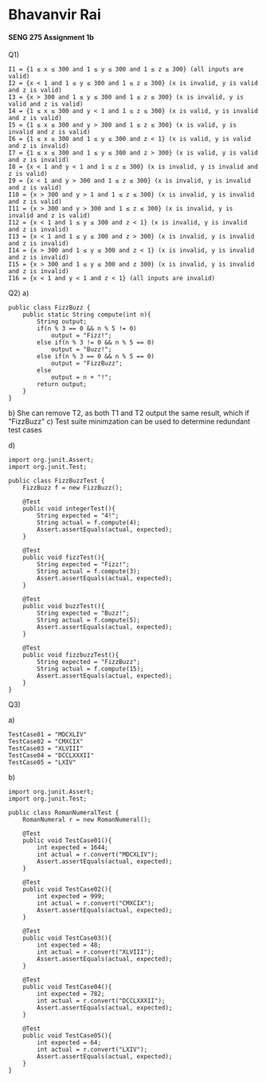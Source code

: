# Bhavanvir Rai
#### SENG 275 Assignment 1b

Q1) 

    I1 = {1 ≤ x ≤ 300 and 1 ≤ y ≤ 300 and 1 ≤ z ≤ 300} (all inputs are valid)
    I2 = {x < 1 and 1 ≤ y ≤ 300 and 1 ≤ z ≤ 300} (x is invalid, y is valid and z is valid)
    I3 = {x > 300 and 1 ≤ y ≤ 300 and 1 ≤ z ≤ 300} (x is invalid, y is valid and z is valid)
    I4 = {1 ≤ x ≤ 300 and y < 1 and 1 ≤ z ≤ 300} (x is valid, y is invalid and z is valid)
    I5 = {1 ≤ x ≤ 300 and y > 300 and 1 ≤ z ≤ 300} (x is valid, y is invalid and z is valid)
    I6 = {1 ≤ x ≤ 300 and 1 ≤ y ≤ 300 and z < 1} (x is valid, y is valid and z is invalid)
    I7 = {1 ≤ x ≤ 300 and 1 ≤ y ≤ 300 and z > 300} (x is valid, y is valid and z is invalid)
    I8 = {x < 1 and y < 1 and 1 ≤ z ≤ 300} (x is invalid, y is invalid and z is valid)
    I9 = {x < 1 and y > 300 and 1 ≤ z ≤ 300} (x is invalid, y is invalid and z is valid)
    I10 = {x > 300 and y > 1 and 1 ≤ z ≤ 300} (x is invalid, y is invalid and z is valid)
    I11 = {x > 300 and y > 300 and 1 ≤ z ≤ 300} (x is invalid, y is invalid and z is valid)
    I12 = {x < 1 and 1 ≤ y ≤ 300 and z < 1} (x is invalid, y is invalid and z is invalid)
    I13 = {x < 1 and 1 ≤ y ≤ 300 and z > 300} (x is invalid, y is invalid and z is invalid)
    I14 = {x > 300 and 1 ≤ y ≤ 300 and z < 1} (x is invalid, y is invalid and z is invalid)
    I15 = {x > 300 and 1 ≤ y ≤ 300 and z 300} (x is invalid, y is invalid and z is invalid)
    I16 = {x < 1 and y < 1 and z < 1} (all inputs are invalid)
    
Q2) 
a)

    public class FizzBuzz {
        public static String compute(int n){
            String output;
            if(n % 3 == 0 && n % 5 != 0)
                output = "Fizz!";
            else if(n % 3 != 0 && n % 5 == 0)
                output = "Buzz!";
            else if(n % 3 == 0 && n % 5 == 0)
                output = "FizzBuzz";
            else
                output = n + "!";
            return output;
        }
    }


b) She can remove T2, as both T1 and T2 output the same result, which if "FizzBuzz"
c) Test suite minimzation can be used to determine redundant test cases

d)

    import org.junit.Assert;
    import org.junit.Test;
    
    public class FizzBuzzTest {
        FizzBuzz f = new FizzBuzz();
    
        @Test
        public void integerTest(){
            String expected = "4!";
            String actual = f.compute(4);
            Assert.assertEquals(actual, expected);
        }
    
        @Test
        public void fizzTest(){
            String expected = "Fizz!";
            String actual = f.compute(3);
            Assert.assertEquals(actual, expected);
        }
    
        @Test
        public void buzzTest(){
            String expected = "Buzz!";
            String actual = f.compute(5);
            Assert.assertEquals(actual, expected);
        }
    
        @Test
        public void fizzbuzzTest(){
            String expected = "FizzBuzz";
            String actual = f.compute(15);
            Assert.assertEquals(actual, expected);
        }
    }
Q3)

a)

    TestCase01 = "MDCXLIV"
    TestCase02 = "CMXCIX"
    TestCase03 = "XLVIII"
    TestCase04 = "DCCLXXXII"
    TestCase05 = "LXIV"
    
b)

    import org.junit.Assert;
    import org.junit.Test;
    
    public class RomanNumeralTest {
        RomanNumeral r = new RomanNumeral();
    
        @Test
        public void TestCase01(){
            int expected = 1644;
            int actual = r.convert("MDCXLIV");
            Assert.assertEquals(actual, expected);
        }
    
        @Test
        public void TestCase02(){
            int expected = 999;
            int actual = r.convert("CMXCIX");
            Assert.assertEquals(actual, expected);
        }
    
        @Test
        public void TestCase03(){
            int expected = 48;
            int actual = r.convert("XLVIII");
            Assert.assertEquals(actual, expected);
        }
    
        @Test
        public void TestCase04(){
            int expected = 782;
            int actual = r.convert("DCCLXXXII");
            Assert.assertEquals(actual, expected);
        }
    
        @Test
        public void TestCase05(){
            int expected = 64;
            int actual = r.convert("LXIV");
            Assert.assertEquals(actual, expected);
        }
    }


    

